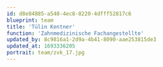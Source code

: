 ```yaml
---
id: d8e84885-a540-4ec8-8220-4dfff52817c6
blueprint: team
title: 'Tülin Kentner'
function: 'Zahnmedizinische Fachangestellte'
updated_by: 8c9816a1-2d9a-4b41-8090-aae253815de3
updated_at: 1693336205
portrait: team/zvk_17.jpg
---
```

